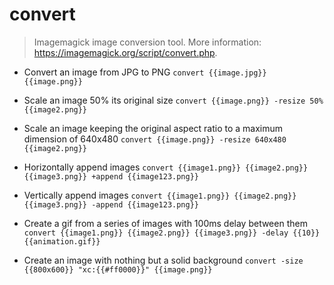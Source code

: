 # convert
> Imagemagick image conversion tool.
> More information: <https://imagemagick.org/script/convert.php>.

- Convert an image from JPG to PNG
`convert {{image.jpg}} {{image.png}}`

- Scale an image 50% its original size
`convert {{image.png}} -resize 50% {{image2.png}}`

- Scale an image keeping the original aspect ratio to a maximum dimension of 640x480
`convert {{image.png}} -resize 640x480 {{image2.png}}`

- Horizontally append images
`convert {{image1.png}} {{image2.png}} {{image3.png}} +append {{image123.png}}`

- Vertically append images
`convert {{image1.png}} {{image2.png}} {{image3.png}} -append {{image123.png}}`

- Create a gif from a series of images with 100ms delay between them
`convert {{image1.png}} {{image2.png}} {{image3.png}} -delay {{10}} {{animation.gif}}`

- Create an image with nothing but a solid background
`convert -size {{800x600}} "xc:{{#ff0000}}" {{image.png}}`
